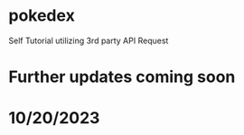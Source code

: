 # pokedex
Self Tutorial utilizing 3rd party API Request


# Further updates coming soon

# 10/20/2023